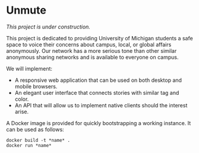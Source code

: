 # Unmute

*This project is under construction.*

This project is dedicated to providing University of Michigan students a safe
space to voice their concerns about campus, local, or global affairs
anonymously. Our network has a more serious tone than other similar anonymous
sharing networks and is available to everyone on campus. 

We will implement:
- A responsive web application that can be used on both desktop and mobile
  browsers.
- An elegant user interface that connects stories with similar tag and color.
- An API that will allow us to implement native clients should the interest
  arise.

A Docker image is provided for quickly bootstrapping a working instance. It
can be used as follows:

    docker build -t *name* .
    docker run *name*

